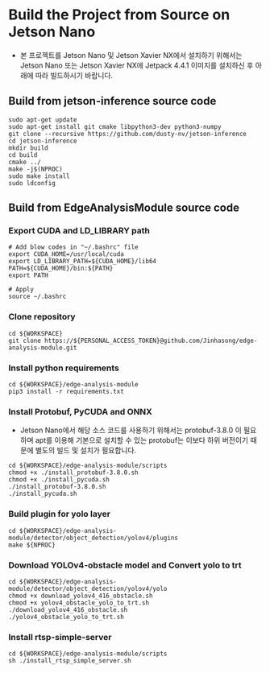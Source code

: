 # Build the Project from Source on Jetson Nano
* 본 프로젝트를 Jetson Nano 및 Jetson Xavier NX에서 설치하기 위해서는 Jetson Nano 또는 Jetson Xavier NX에 Jetpack 4.4.1 이미지를 설치하신 후 아래에 따라 빌드하시기 바랍니다.
## Build from jetson-inference source code
```shell script
sudo apt-get update
sudo apt-get install git cmake libpython3-dev python3-numpy
git clone --recursive https://github.com/dusty-nv/jetson-inference
cd jetson-inference
mkdir build
cd build
cmake ../
make -j$(NPROC)
sudo make install
sudo ldconfig
```
## Build from EdgeAnalysisModule source code
### Export CUDA and LD_LIBRARY path
```shell script
# Add blow codes in "~/.bashrc" file
export CUDA_HOME=/usr/local/cuda
export LD_LIBRARY_PATH=${CUDA_HOME}/lib64
PATH=${CUDA_HOME}/bin:${PATH}
export PATH

# Apply
source ~/.bashrc
``` 
### Clone repository
```shell script
cd ${WORKSPACE}
git clone https://${PERSONAL_ACCESS_TOKEN}@github.com/Jinhasong/edge-analysis-module.git
```
### Install python requirements
```shell script
cd ${WORKSPACE}/edge-analysis-module
pip3 install -r requirements.txt 
``` 
### Install Protobuf, PyCUDA and ONNX
* Jetson Nano에서 해당 소스 코드를 사용하기 위해서는 protobuf-3.8.0 이 필요하며 apt를 이용해 기본으로 설치할 수 있는 protobuf는 이보다 하위 버전이기 때문에 별도의 빌드 및 설치가 필요합니다.
```shell script
cd ${WORKSPACE}/edge-analysis-module/scripts
chmod +x ./install_protobuf-3.8.0.sh
chmod +x ./install_pycuda.sh
./install_protobuf-3.8.0.sh
./install_pycuda.sh
```
### Build plugin for yolo layer
```shell script
cd ${WORKSPACE}/edge-analysis-module/detector/object_detection/yolov4/plugins
make ${NPROC}
```
### Download YOLOv4-obstacle model and Convert yolo to trt
```shell script
cd ${WORKSPACE}/edge-analysis-module/detector/object_detection/yolov4/yolo
chmod +x download_yolov4_416_obstacle.sh
chmod +x yolov4_obstacle_yolo_to_trt.sh
./download_yolov4_416_obstacle.sh
./yolov4_obstacle_yolo_to_trt.sh
```

### Install rtsp-simple-server
```shell
cd ${WORKSPACE}/edge-analysis-module/scripts
sh ./install_rtsp_simple_server.sh
```